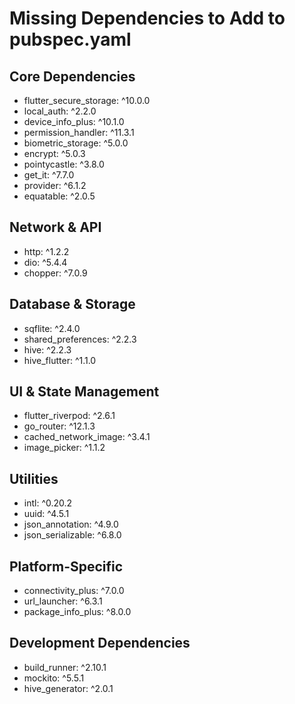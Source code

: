 # Missing Dependencies to Add to pubspec.yaml

## Core Dependencies
- flutter_secure_storage: ^10.0.0
- local_auth: ^2.2.0
- device_info_plus: ^10.1.0
- permission_handler: ^11.3.1
- biometric_storage: ^5.0.0
- encrypt: ^5.0.3
- pointycastle: ^3.8.0
- get_it: ^7.7.0
- provider: ^6.1.2
- equatable: ^2.0.5

## Network & API
- http: ^1.2.2
- dio: ^5.4.4
- chopper: ^7.0.9

## Database & Storage
- sqflite: ^2.4.0
- shared_preferences: ^2.2.3
- hive: ^2.2.3
- hive_flutter: ^1.1.0

## UI & State Management
- flutter_riverpod: ^2.6.1
- go_router: ^12.1.3
- cached_network_image: ^3.4.1
- image_picker: ^1.1.2

## Utilities
- intl: ^0.20.2
- uuid: ^4.5.1
- json_annotation: ^4.9.0
- json_serializable: ^6.8.0

## Platform-Specific
- connectivity_plus: ^7.0.0
- url_launcher: ^6.3.1
- package_info_plus: ^8.0.0

## Development Dependencies
- build_runner: ^2.10.1
- mockito: ^5.5.1
- hive_generator: ^2.0.1